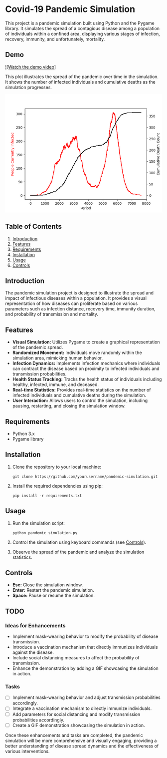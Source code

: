 # Covid-19 Pandemic Simulation

This project is a pandemic simulation built using Python and the Pygame library. It simulates the spread of a contagious disease among a population of individuals within a confined area, displaying various stages of infection, recovery, immunity, and unfortunately, mortality.

## Demo
[![Watch the demo video]](demo/demo.gif)


This plot illustrates the spread of the pandemic over time in the simulation. It shows the number of infected individuals and cumulative deaths as the simulation progresses.

![Demo Plot](demo/demo_plot.png)

## Table of Contents
1. [Introduction](#introduction)
2. [Features](#features)
3. [Requirements](#requirements)
4. [Installation](#installation)
5. [Usage](#usage)
6. [Controls](#controls)

## Introduction

The pandemic simulation project is designed to illustrate the spread and impact of infectious diseases within a population. It provides a visual representation of how diseases can proliferate based on various parameters such as infection distance, recovery time, immunity duration, and probability of transmission and mortality.

## Features

- **Visual Simulation:** Utilizes Pygame to create a graphical representation of the pandemic spread.
- **Randomized Movement:** Individuals move randomly within the simulation area, mimicking human behavior.
- **Infection Dynamics:** Implements infection mechanics where individuals can contract the disease based on proximity to infected individuals and transmission probabilities.
- **Health Status Tracking:** Tracks the health status of individuals including healthy, infected, immune, and deceased.
- **Real-time Statistics:** Provides real-time statistics on the number of infected individuals and cumulative deaths during the simulation.
- **User Interaction:** Allows users to control the simulation, including pausing, restarting, and closing the simulation window.

## Requirements

- Python 3.x
- Pygame library

## Installation

1. Clone the repository to your local machine:

    ```
    git clone https://github.com/yourusername/pandemic-simulation.git
    ```

2. Install the required dependencies using pip:

    ```
    pip install -r requirements.txt
    ```


## Usage

1. Run the simulation script:

    ```
    python pandemic_simulation.py

    ```

2. Control the simulation using keyboard commands (see [Controls](#controls)).

3. Observe the spread of the pandemic and analyze the simulation statistics.

## Controls

- **Esc:** Close the simulation window.
- **Enter:** Restart the pandemic simulation.
- **Space:** Pause or resume the simulation.


## TODO

### Ideas for Enhancements

- Implement mask-wearing behavior to modify the probability of disease transmission.
- Introduce a vaccination mechanism that directly immunizes individuals against the disease.
- Include social distancing measures to affect the probability of transmission.
- Enhance the demonstration by adding a GIF showcasing the simulation in action.

### Tasks

- [ ] Implement mask-wearing behavior and adjust transmission probabilities accordingly.
- [ ] Integrate a vaccination mechanism to directly immunize individuals.
- [ ] Add parameters for social distancing and modify transmission probabilities accordingly.
- [ ] Create a GIF demonstration showcasing the simulation in action.

Once these enhancements and tasks are completed, the pandemic simulation will be more comprehensive and visually engaging, providing a better understanding of disease spread dynamics and the effectiveness of various interventions.
